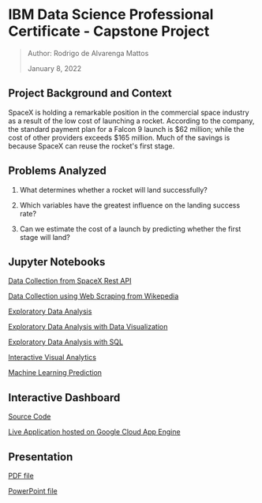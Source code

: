 # IBM Data Science Professional Certificate - Capstone Project

>Author: Rodrigo de Alvarenga Mattos
>
>January 8, 2022
## Project Background and Context​

SpaceX is holding a remarkable position in the commercial space industry as a result of the low cost of launching a rocket. According to the company, the standard payment plan for a Falcon 9 launch is $62 million; while the cost of other providers exceeds $165 million. Much of the savings is because SpaceX can reuse the rocket's first stage.
## Problems Analyzed​

 1. What determines whether a rocket will land successfully?​

 2. Which variables have the greatest influence on the landing success rate?​

 3. Can we estimate the cost of a launch by predicting whether the first stage will land?
## Jupyter Notebooks

[Data Collection from SpaceX Rest API](https://github.com/rodrigoalvamat/ibm-ata-science-capstone/blob/master/notebooks/data-dollection-api.ipynb)

[Data Collection using Web Scraping from Wikepedia](https://github.com/rodrigoalvamat/ibm-ata-science-capstone/blob/master/notebooks/data-collection-web-scraping.ipynb)

[Exploratory Data Analysis](https://github.com/rodrigoalvamat/ibm-ata-science-capstone/blob/master/notebooks/exploratory-data-analysis.ipynb)

[Exploratory Data Analysis with Data Visualization](https://github.com/rodrigoalvamat/ibm-ata-science-capstone/blob/master/notebooks/eda-with-data-visualization.ipynb)

[Exploratory Data Analysis with SQL](https://github.com/rodrigoalvamat/ibm-ata-science-capstone/blob/master/notebooks/eda-with-sql.ipynb)

[Interactive Visual Analytics](http://nbviewer.org/github/rodrigoalvamat/ibm-ata-science-capstone/blob/master/notebooks/interactive-visual-analytics.ipynb)

[Machine Learning Prediction](https://github.com/rodrigoalvamat/ibm-ata-science-capstone/blob/master/notebooks/machine-learning-prediction.ipynb)

## Interactive Dashboard

[Source Code](https://github.com/rodrigoalvamat/ibm-ata-science-capstone/tree/master/dashboard)

[Live Application hosted on Google Cloud App Engine](https://ibm-course-capstone.uc.r.appspot.com/)

## Presentation 

[PDF file](https://github.com/rodrigoalvamat/ibm-ata-science-capstone/tree/master/presentation/ibm-data-science-capstone.pdf)

[PowerPoint file](https://github.com/rodrigoalvamat/ibm-ata-science-capstone/tree/master/presentation/ibm-data-science-capstone.pptx)
